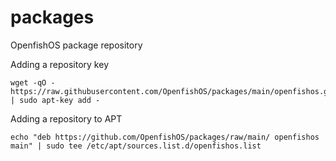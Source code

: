 # packages
OpenfishOS package repository

Adding a repository key

    wget -qO - https://raw.githubusercontent.com/OpenfishOS/packages/main/openfishos.gpg.key | sudo apt-key add -

Adding a repository to APT

    echo "deb https://github.com/OpenfishOS/packages/raw/main/ openfishos main" | sudo tee /etc/apt/sources.list.d/openfishos.list
